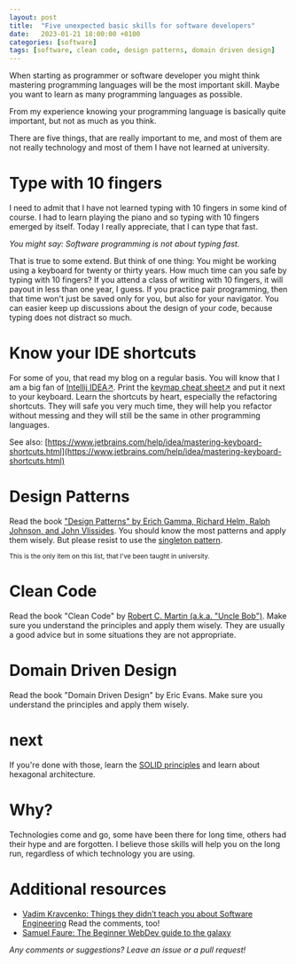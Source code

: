 ```yaml
---
layout: post
title:  "Five unexpected basic skills for software developers"
date:   2023-01-21 18:00:00 +0100
categories: [software]
tags: [software, clean code, design patterns, domain driven design]
---
```



<!-- ![database](/assets/database-schema.png) -->

<!-- <small>Image by [mcmurryjulie&#8599;](https://pixabay.com/images/id-1895779/)</small> -->

When starting as programmer or software developer you might think mastering programming languages will be the most important skill.
Maybe you want to learn as many programming languages as possible. 

From my experience knowing your programming language is basically quite important, but not as much as you think.

There are five things, that are really important to me, and most of them are not really technology and most of them I have not learned at university.

# Type with 10 fingers

I need to admit that I have not learned typing with 10 fingers in some kind of course.
I had to learn playing the piano and so typing with 10 fingers emerged by itself.
Today I really appreciate, that I can type that fast.

*You might say: Software programming is not about typing fast.*

That is true to some extend. But think of one thing: You might be working using a keyboard for twenty or thirty years. How much time can you safe by typing with 10 fingers?
If you attend a class of writing with 10 fingers, it will payout in less than one year, I guess.
If you practice pair programming, then that time won't just be saved only for you, but also for your navigator.
You can easier keep up discussions about the design of your code, because typing does not distract so much.


# Know your IDE shortcuts

For some of you, that read my blog on a regular basis. You will know that I am a big fan of [Intellij IDEA&#8599;](https://www.jetbrains.com/idea/).
Print the [keymap cheat sheet&#8599;](https://resources.jetbrains.com/storage/products/intellij-idea/docs/IntelliJIDEA_ReferenceCard.pdf) and put it next to your keyboard.
Learn the shortcuts by heart, especially the refactoring shortcuts. They will safe you very much time, they will help you refactor without messing and they will still be the same in other programming languages.


See also: [https://www.jetbrains.com/help/idea/mastering-keyboard-shortcuts.html](https://www.jetbrains.com/help/idea/mastering-keyboard-shortcuts.html)

# Design Patterns

Read the book ["Design Patterns" by Erich Gamma, Richard Helm, Ralph Johnson, and John Vlissides](https://en.wikipedia.org/wiki/Design_Patterns).
You should know the most patterns and apply them wisely. But please resist to use the [singleton pattern](https://en.wikipedia.org/wiki/Singleton_pattern). 

<small>This is the only item on this list, that I've been taught in university.</small>

# Clean Code

Read the book "Clean Code" by [Robert C. Martin (a.k.a. "Uncle Bob")](https://en.wikipedia.org/wiki/Robert_C._Martin).
Make sure you understand the principles and apply them wisely. They are usually a good advice but in some situations they are not appropriate.

# Domain Driven Design
Read the book "Domain Driven Design" by Eric Evans. Make sure you understand the principles and apply them wisely.

# next
If you're done with those, learn the [SOLID principles](https://en.wikipedia.org/wiki/SOLID)
and learn about hexagonal architecture.

# Why?

Technologies come and go, some have been there for long time, others had their hype and are forgotten.
I believe those skills will help you on the long run, regardless of which technology you are using.

# Additional resources

* [Vadim Kravcenko: Things they didn’t teach you about Software Engineering](https://vadimkravcenko.com/shorts/things-they-didnt-teach-you/) Read the comments, too!
* [Samuel Faure: The Beginner WebDev guide to the galaxy](https://suchdevblog.com/resources/BeginnersResources.html)

*Any comments or suggestions? Leave an issue or a pull request!*